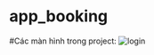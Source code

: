 # app_booking

#Các màn hình trong project:
![login](https://user-images.githubusercontent.com/97358392/192130224-27284d92-f6c2-474e-852a-0f52356fec41.png)
